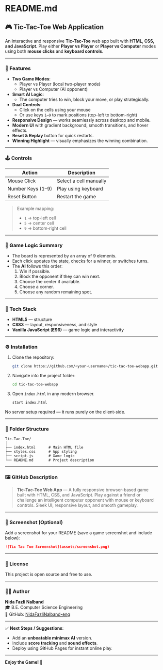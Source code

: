 # README.md

## 🎮 Tic-Tac-Toe Web Application

An interactive and responsive **Tic-Tac-Toe** web app built with **HTML, CSS, and JavaScript**. Play either **Player vs Player** or **Player vs Computer** modes using both **mouse clicks** and **keyboard controls**.

---

### 🚀 Features
- **Two Game Modes**:
  - Player vs Player (local two-player mode)
  - Player vs Computer (AI opponent)
- **Smart AI Logic**:
  - The computer tries to win, block your move, or play strategically.
- **Dual Controls**:
  - Click on the cells using your mouse
  - Or use keys `1–9` to mark positions (top-left to bottom-right)
- **Responsive Design** — works seamlessly across desktop and mobile.
- **Modern UI** with gradient background, smooth transitions, and hover effects.
- **Reset & Replay** button for quick restarts.
- **Winning Highlight** — visually emphasizes the winning combination.

---

### 🕹️ Controls
| Action | Description |
|--------|--------------|
| Mouse Click | Select a cell manually |
| Number Keys (1–9) | Play using keyboard |
| Reset Button | Restart the game |

> Example mapping:
> - `1` → top-left cell
> - `5` → center cell
> - `9` → bottom-right cell

---

### 🧠 Game Logic Summary
- The board is represented by an array of 9 elements.
- Each click updates the state, checks for a winner, or switches turns.
- The **AI** follows this order:
  1. Win if possible.
  2. Block the opponent if they can win next.
  3. Choose the center if available.
  4. Choose a corner.
  5. Choose any random remaining spot.

---

### 🧩 Tech Stack
- **HTML5** — structure
- **CSS3** — layout, responsiveness, and style
- **Vanilla JavaScript (ES6)** — game logic and interactivity

---

### ⚙️ Installation

1. Clone the repository:
   ```bash
   git clone https://github.com/<your-username>/tic-tac-toe-webapp.git
   ```

2. Navigate into the project folder:
   ```bash
   cd tic-tac-toe-webapp
   ```

3. Open `index.html` in any modern browser.

   ```bash
   start index.html
   ```

No server setup required — it runs purely on the client-side.

---

### 📁 Folder Structure
```
Tic-Tac-Toe/
│
├── index.html      # Main HTML file
├── styles.css      # App styling
├── script.js       # Game logic
└── README.md       # Project description
```

---

### 🖼️ GitHub Description
> **Tic-Tac-Toe Web App** — A fully responsive browser-based game built with HTML, CSS, and JavaScript. Play against a friend or challenge an intelligent computer opponent with mouse or keyboard controls. Sleek UI, responsive layout, and smooth gameplay.

---

### 📸 Screenshot (Optional)
Add a screenshot for your README (save a game screenshot and include below):

```markdown
![Tic Tac Toe Screenshot](assets/screenshot.png)
```

---

### 🧾 License
This project is open source and free to use.

---

### 👩‍💻 Author
**Nida Fazli Nalband**  
🎓 B.E. Computer Science Engineering  
💼 GitHub: [NidaFazliNalband-eng](https://github.com/NidaFazliNalband-eng)

---

✅ **Next Steps / Suggestions:**
- Add an **unbeatable minimax AI** version.
- Include **score tracking** and **sound effects**.
- Deploy using GitHub Pages for instant online play.

---

**Enjoy the Game! 💜**
